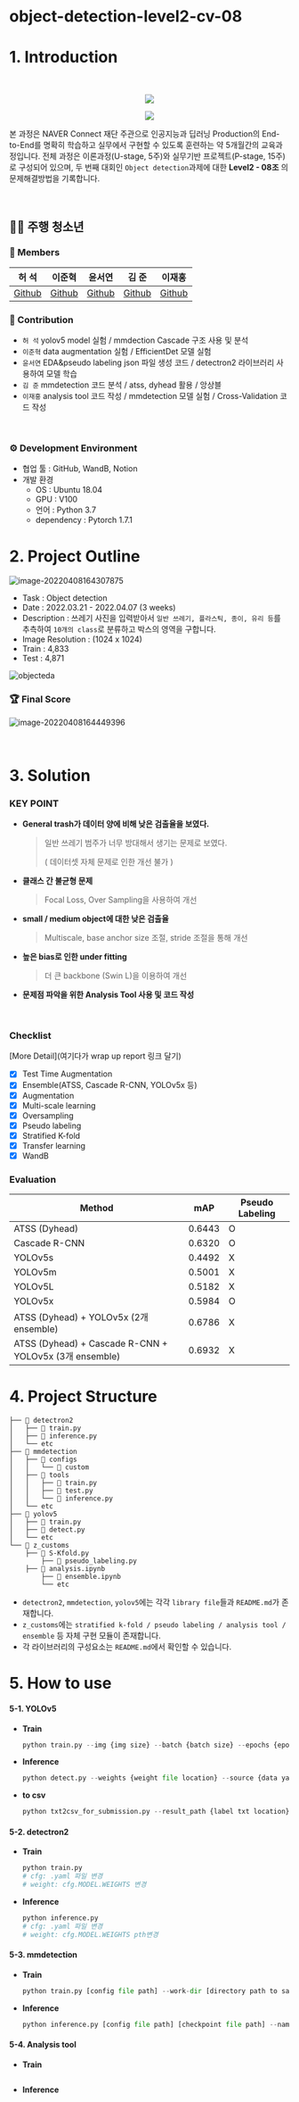 # object-detection-level2-cv-08

# 1. Introduction  
<br/>
<p align="center">
   <img src="https://kr.object.ncloudstorage.com/resume/boostcamp/boostcamplogo.png" />
</p>
<p align="center">
   <img src="https://kr.object.ncloudstorage.com/resume/boostcamp/boostcamplogo2.png"/>
</p>

본 과정은 NAVER Connect 재단 주관으로 인공지능과 딥러닝 Production의 End-to-End를 명확히 학습하고 실무에서 구현할 수 있도록 훈련하는 약 5개월간의 교육과정입니다. 전체 과정은 이론과정(U-stage, 5주)와 실무기반 프로젝트(P-stage, 15주)로 구성되어 있으며, 두 번째 대회인 `Object detection`과제에 대한 **Level2 - 08조** 의 문제해결방법을 기록합니다.

<br/>

## 🧙‍♀️ 주행 청소년  
### 🔅 Members  

허 석|이준혁|윤서연|김 준|이재홍
:-:|:-:|:-:|:-:|:-:
 [Github](https://github.com/hursuk1) | [Github](https://github.com/zzundi) | [Github](https://github.com/minakusi) | [Github](https://github.com/j8n17) | [Github](https://github.com/haymrpig) 


### 🔅 Contribution  
- `허 석`   yolov5 model 실험 / mmdection Cascade 구조 사용 및 분석
- `이준혁` data augmentation 실험 / EfficientDet 모델 실험   
- `윤서연` EDA&pseudo labeling json 파일 생성 코드 / detectron2 라이브러리 사용하여 모델 학습  
- `김 준`   mmdetection 코드 분석 / atss, dyhead 활용 / 앙상블 
- `이재홍` analysis tool 코드 작성 / mmdetection 모델 실험 / Cross-Validation 코드 작성

<br/>

### ⚙ Development Environment

- 협업 툴 : GitHub, WandB, Notion
- 개발 환경
  - OS : Ubuntu 18.04
  - GPU : V100
  - 언어 : Python 3.7
  - dependency : Pytorch 1.7.1

# 2. Project Outline  

![image-20220408164307875](../../../AppData/Roaming/Typora/typora-user-images/image-20220408164307875.png)

- Task : Object detection
- Date : 2022.03.21 - 2022.04.07 (3 weeks)
- Description : 쓰레기 사진을 입력받아서 `일반 쓰레기, 플라스틱, 종이, 유리 등`를 추측하여 `10개의 class`로 분류하고 박스의 영역을 구합니다.   
- Image Resolution : (1024 x 1024)
- Train : 4,833
- Test : 4,871

![objecteda](https://kr.object.ncloudstorage.com/resume/boostcamp/objecteda.png)


### 🏆 Final Score  
![image-20220408164449396](../../../AppData/Roaming/Typora/typora-user-images/image-20220408164449396.png)


<br/>

# 3. Solution
### KEY POINT

- **General trash가 데이터 양에 비해 낮은 검출율을 보였다.**

  > 일반 쓰레기 범주가 너무 방대해서 생기는 문제로 보였다. 
  >
  > ( 데이터셋 자체 문제로 인한 개선 불가 )

- **클래스 간 불균형 문제**

  > Focal Loss, Over Sampling을 사용하여 개선

- **small / medium object에 대한 낮은 검출율**

  > Multiscale, base anchor size 조절, stride 조절을 통해 개선

- **높은 bias로 인한 under fitting**

  > 더 큰 backbone (Swin L)을 이용하여 개선

- **문제점 파악을 위한 Analysis Tool 사용 및 코드 작성**

<br/>

### Checklist
[More Detail](여기다가 wrap up report  링크 달기)

- [x] Test Time Augmentation
- [x] Ensemble(ATSS, Cascade R-CNN, YOLOv5x 등)
- [x] Augmentation
- [x] Multi-scale learning
- [x] Oversampling
- [x] Pseudo labeling
- [x] Stratified K-fold
- [x] Transfer learning
- [x] WandB

### Evaluation

| Method| mAP | Pseudo Labeling |
| --- | --- | --- |
|ATSS (Dyhead)| 0.6443 | O |
|Cascade R-CNN| 0.6320 |O|
|YOLOv5s|0.4492| X               |
|YOLOv5m|0.5001|X |
|YOLOv5L|0.5182|X|
|YOLOv5x|0.5984|O|
| ATSS (Dyhead) + YOLOv5x (2개 ensemble)                 | 0.6786 | X               |
|ATSS (Dyhead) + Cascade R-CNN + YOLOv5x (3개 ensemble)|0.6932|X|



# 4. Project Structure


```
├── 📂 detectron2
│   ├── 📝 train.py
│   ├── 📝 inference.py
│   └── etc
├── 📂 mmdetection
│   ├── 📂 configs
│   │   └── 📂 custom
│   ├── 📂 tools
│   │   ├── 📝 train.py
│   │   ├── 📝 test.py
│   │   └── 📝 inference.py
│   └── etc
├── 📂 yolov5
│   ├── 📝 train.py
│   ├── 📝 detect.py
│   └── etc
└── 📂 z_customs
    ├── 📝 S-Kfold.py
		├── 📝 pseudo_labeling.py
    ├── 📝 analysis.ipynb
		├── 📝 ensemble.ipynb
		└── etc
```

- `detectron2`, `mmdetection`, `yolov5`에는 각각 `library file`들과 `README.md`가 존재합니다.
- `z_customs`에는 `stratified k-fold / pseudo labeling / analysis tool / ensemble` 등 자체 구현 모듈이 존재합니다.
- 각 라이브러리의 구성요소는 `README.md`에서 확인할 수 있습니다.



# 5. How to use

#### 5-1. YOLOv5

- **Train**

  ```python
  python train.py --img {img size} --batch {batch size} --epochs {epochs} --data {data yaml location} --weights {weight file loacation} --multi_scale
  ```

- **Inference**

  ```python
  python detect.py --weights {weight file location} --source {data yaml location} --img {img size} --name {save name} --half --save-txt --save-conf --augment
  ```

- **to csv**

  ```python
  python txt2csv_for_submission.py --result_path {label txt location} --save_name {save_name}
  ```

#### 5-2. detectron2

- **Train**

  ```python
  python train.py
  # cfg: .yaml 파일 변경
  # weight: cfg.MODEL.WEIGHTS 변경
  ```

- **Inference**

  ```python
  python inference.py
  # cfg: .yaml 파일 변경
  # weight: cfg.MODEL.WEIGHTS pth변경
  ```

#### 5-3. mmdetection

- **Train**

  ```python
  python train.py [config file path] --work-dir [directory path to save logs and models]
  ```

- **Inference**

  ```python
  python inference.py [config file path] [checkpoint file path] --name [submission file name]
  ```



#### 5-4. Analysis tool 

- **Train**

  ```
  ```

- **Inference**

  ```
  ```

  

#### 

